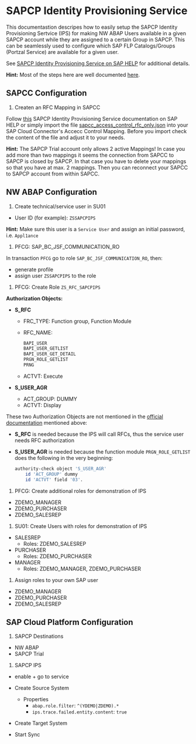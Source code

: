 # SAPCP Identity Provisioning Service

This documentastion descripes how to easily setup the SAPCP Identity Provisioning Sertvice (IPS) for making
NW ABAP Users available in a given SAPCP account while they are assigned to a certain Group in SAPCP. This can be seamlessly used to configure which SAP FLP Catalogs/Groups (Portzal Service) are available for a given user.

See [SAPCP Identity Provisioning Service on SAP HELP](https://help.sap.com/viewer/p/IDENTITY_PROVISIONING) for additional details.

**Hint:** Most of the steps here are well documented [here](https://help.sap.com/viewer/f48e822d6d484fa5ade7dda78b64d9f5/Cloud/en-US/5235087c8a6e4860aac36a8c3675fb9d.html).

## SAPCC Configuration

1. Createn an RFC Mapping in SAPCC

Follow [this](https://help.sap.com/viewer/f48e822d6d484fa5ade7dda78b64d9f5/Cloud/en-US/5235087c8a6e4860aac36a8c3675fb9d.html) SAPCP Identity Provisioning Service documentation on SAP HELP or simply import the file [sapcc_access_control_rfc_only.json](./sapcc_access_control_rfc_only.json) into your SAP Cloud Connector's Accecc Control Mapping. Before you import check the content of the file and adjust it to your needs.

**Hint:** The SAPCP Trial account only allows 2 active Mappings! In case you add more than two mappings it seems the connection from SAPCC to SAPCP is closed by SAPCP. In that case you have to delete your mappings so that you have at max. 2 mappings. Then you can reconnect your SAPCC to SAPCP account from within SAPCC.

## NW ABAP Configuration

1. Create technical/service user in SU01

- User ID (for example): `ZSSAPCPIPS`

**Hint:** Make sure this user is a `Service User` and assign an initial password, i.e. `Appl1ance`

1. PFCG: SAP_BC_JSF_COMMUNICATION_RO

In transaction `PFCG` go to role `SAP_BC_JSF_COMMUNICATION_RO`, then:

- generate profile
- assign user `ZSSAPCPIPS` to the role

1. PFCG: Create Role `ZS_RFC_SAPCPIPS`

**Authorization Objects:**

- **S_RFC**
  - FRC_TYPE: Function group, Function Module
  - RFC_NAME:

    ```sh
    BAPI_USER
    BAPI_USER_GETLIST
    BAPI_USER_GET_DETAIL
    PRGN_ROLE_GETLIST
    PRNG
    ```
  - ACTVT: Execute

- **S_USER_AGR**
  - ACT_GROUP: DUMMY
  - ACTVT: Display

These two Authorization Objects are not mentioned in the [official documentation](https://help.sap.com/viewer/f48e822d6d484fa5ade7dda78b64d9f5/Cloud/en-US/5235087c8a6e4860aac36a8c3675fb9d.html) mentioned above:

- **S_RFC** is needed because the IPS will call RFCs, thus the service user needs RFC authorization
- **S_USER_AGR** is needed because the function module `PRGN_ROLE_GETLIST` does the following in the very beginning:

  ```sh
  authority-check object 'S_USER_AGR'
      id 'ACT_GROUP' dummy
      id 'ACTVT' field '03'.
  ```

1. PFCG: Create additional roles for demonstration of IPS
- ZDEMO_MANAGER
- ZDEMO_PURCHASER
- ZDEMO_SALESREP

1. SU01: Create Users with roles for demonstration of IPS
- SALESREP
  - Roles: ZDEMO_SALESREP
- PURCHASER
  - Roles: ZDEMO_PURCHASER
- MANAGER
  - Roles: ZDEMO_MANAGER, ZDEMO_PURCHASER

1. Assign roles to your own SAP user
- ZDEMO_MANAGER
- ZDEMO_PURCHASER
- ZDEMO_SALESREP

## SAP Cloud Platform Configuration

1. SAPCP Destinations
- NW ABAP
- SAPCP Trial

1. SAPCP IPS
- enable + go to service

- Create Source System
  - Properties
    - `abap.role.filter`: `^(YDEMO|ZDEMO).*`
    - `ips.trace.failed.entity.content`: `true`

- Create Target System

- Start Sync
